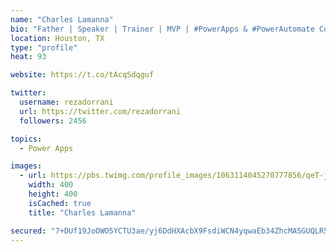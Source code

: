 ```yaml
---
name: "Charles Lamanna"
bio: "Father | Speaker | Trainer | MVP | #PowerApps & #PowerAutomate Community Super User | YouTuber Right-pointing triangle http://youtube.com/c/rezadorrani | Learn - Share - Clockwise rightwards and leftwards open circle arrows"
location: Houston, TX
type: "profile"
heat: 93

website: https://t.co/tAcqSdqguf

twitter:
  username: rezadorrani
  url: https://twitter.com/rezadorrani
  followers: 2456

topics:
  - Power Apps

images:
  - url: https://pbs.twimg.com/profile_images/1063114045270777856/qeT-jpWr_400x400.jpg
    width: 400
    height: 400
    isCached: true
    title: "Charles Lamanna"

secured: "7+DUf19JoOWO5YCTU3ae/yj6DdHXAcbX9FsdiWCN4yqwaEb34ZhcMA5GUQLR53g90jzpKDj1b0gs4d4avQoH1g7rdhmKnIJTdyecivoqlfGAKAcwJx5lH1amc1OYQrhcguwpLLIC1bEAGYnoCu2OWPEj0URnzWTaVNL9O1fuM4MBB1aX8MmyEu6fN2B1cYw8pA6G95vvL6l1YEHDT0OlnqybbTHD/ECbkspf2lDb1xiaD72wDgMGCP5QlrBhj5pG/uZg0adQSmGI/FR/c7RQIpSjl9WOEad36kQgH4MGdxTeuQbI2WdS27C3+OE+x6y9hrex5c88AW8EX9XHFJSUcLnnn1ndl9q7sC1FP1XcliPxnFlIvPhvR44vPRqbt6WGQ8QBSe0jofty3OpLGjtCWW0YmxZdifpQl6die/p+kSE=;9/72pFd3p4YUdvIG85OqkA=="
---
```


